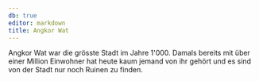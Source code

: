 ```yaml
---
db: true
editor: markdown
title: Angkor Wat
---
```


Angkor Wat war die grösste Stadt im Jahre 1\'000. Damals bereits mit
über einer Million Einwohner hat heute kaum jemand von ihr gehört und es
sind von der Stadt nur noch Ruinen zu finden.
